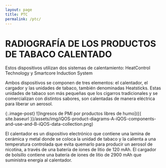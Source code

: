 ```yaml
---
layout: page
title: PTC
permalink: /ptc/
---
```

# RADIOGRAFÍA DE LOS PRODUCTOS DE TABACO CALENTADO

Estos dispositivos utilizan dos sistemas de calentamiento: HeatControl Technology y Smartcore Induction System

Ambos dispositivos se componen de tres elementos: el calentador, el cargador y las unidades de tabaco, también denominadas Heatsticks. Estas unidades de tabaco son más pequeñas que
los cigarros tradicionales y se comercializan con distintos sabores, son calentadas de manera eléctrica para liberar un aerosol.


{:.image-post}
![Ingresos de PMI por productos libres de humo]({{ site.baseurl }}/assets/img/iQOS-product-diagrams-A-iQOS-components-and-use-and-B-iQOS-data-collection.png)

El calentador es un dispositivo electrónico que contiene una lamina de cerámica y metal donde se coloca la unidad de tabaco y la calienta a una temperatura controlada que evita quemarlo
para producir un aerosol de nicotina, a través de una batería de iones de litio de 120 mAh. El cargador de bolsillo contiene una batería de iones de litio de 2900 mAh que suministra
energía al calentador.
